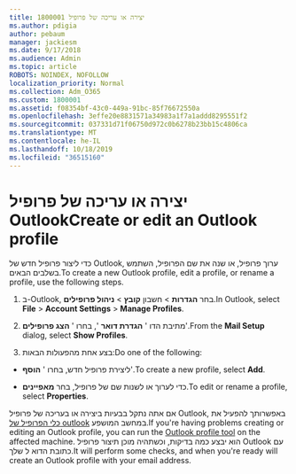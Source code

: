 ```yaml
---
title: 1800001 יצירה או עריכה של פרופיל
ms.author: pdigia
author: pebaum
manager: jackiesm
ms.date: 9/17/2018
ms.audience: Admin
ms.topic: article
ROBOTS: NOINDEX, NOFOLLOW
localization_priority: Normal
ms.collection: Adm_O365
ms.custom: 1800001
ms.assetid: f08354bf-43c0-449a-91bc-85f76672550a
ms.openlocfilehash: 3effe20e8831571a34983a1f7a1addd8295551f2
ms.sourcegitcommit: 037331d71f06750d972c0b6278b23bb15c4806ca
ms.translationtype: MT
ms.contentlocale: he-IL
ms.lasthandoff: 10/18/2019
ms.locfileid: "36515160"
---
```

# <a name="create-or-edit-an-outlook-profile"></a><span data-ttu-id="54e4b-102">יצירה או עריכה של פרופיל Outlook</span><span class="sxs-lookup"><span data-stu-id="54e4b-102">Create or edit an Outlook profile</span></span>

<span data-ttu-id="54e4b-103">כדי ליצור פרופיל חדש של Outlook, ערוך פרופיל, או שנה את שם הפרופיל, השתמש בשלבים הבאים.</span><span class="sxs-lookup"><span data-stu-id="54e4b-103">To create a new Outlook profile, edit a profile, or rename a profile, use the following steps.</span></span>
  
1. <span data-ttu-id="54e4b-104">ב-Outlook, בחר **הגדרות** \> חשבון **קובץ** \> **ניהול פרופילים**.</span><span class="sxs-lookup"><span data-stu-id="54e4b-104">In Outlook, select **File** \> **Account Settings** \> **Manage Profiles**.</span></span>
    
2. <span data-ttu-id="54e4b-105">מתיבת הדו ' **הגדרת דואר** ', בחרו ' **הצג פרופילים**'.</span><span class="sxs-lookup"><span data-stu-id="54e4b-105">From the **Mail Setup** dialog, select **Show Profiles**.</span></span>
    
3. <span data-ttu-id="54e4b-106">בצע אחת מהפעולות הבאות:</span><span class="sxs-lookup"><span data-stu-id="54e4b-106">Do one of the following:</span></span>
    
  - <span data-ttu-id="54e4b-107">ליצירת פרופיל חדש, בחרו ' **הוסף**'.</span><span class="sxs-lookup"><span data-stu-id="54e4b-107">To create a new profile, select **Add**.</span></span>
    
  - <span data-ttu-id="54e4b-108">כדי לערוך או לשנות שם של פרופיל, בחר **מאפיינים**.</span><span class="sxs-lookup"><span data-stu-id="54e4b-108">To edit or rename a profile, select **Properties**.</span></span>
    
<span data-ttu-id="54e4b-109">אם אתה נתקל בבעיות ביצירה או בעריכה של פרופיל Outlook, באפשרותך להפעיל את [כלי הפרופיל של outlook](https://aka.ms/SaRA-OutlookSetupProfile) במחשב המושפע.</span><span class="sxs-lookup"><span data-stu-id="54e4b-109">If you're having problems creating or editing an Outlook profile, you can run the [Outlook profile tool](https://aka.ms/SaRA-OutlookSetupProfile) on the affected machine.</span></span> <span data-ttu-id="54e4b-110">הוא יבצע כמה בדיקות, וכשתהיה מוכן תיצור פרופיל Outlook עם כתובת הדוא ל שלך.</span><span class="sxs-lookup"><span data-stu-id="54e4b-110">It will perform some checks, and when you're ready will create an Outlook profile with your email address.</span></span> 
  

